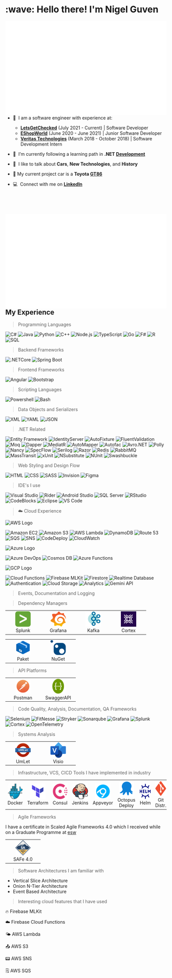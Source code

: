 <h1 align="left" id="macropower-title">:wave: Hello there! I'm Nigel Guven</h1>

<p>
<a href="https://github.com/Nigel-Guven/Nigel-Guven/blob/main/src/workflow/generated/overview.svg">
        <img src="src/workflow/generated/overview.svg" alt="nigels" align="right"/>
</a>
</p>

<p>

- :speech_balloon: &nbsp;I am a software engineer with experience at:
  - **[LetsGetChecked](https://www.letsgetchecked.com/)** (July 2021 - Current) | Software Developer 
  - **[EShopWorld](https://esw.com/)** (June 2020 - June 2021) | Junior Software Developer
  - **[Veritas Technologies](https://www.veritas.com/)** (March 2018 - October 2018) | Software Development Intern 

- :seedling: &nbsp;I’m currently following a learning path in **.NET [Development]**  

- :speech_balloon: &nbsp;I like to talk about **Cars**, **New Technologies**, and **History**  

- :car: My current project car is a **Toyota [GT86]**  

- :computer: &nbsp;Connect with me on **[LinkedIn]**  

<br><br><br>  
</p>   


<a href="https://github.com/Nigel-Guven/Nigel-Guven/blob/main/src/workflow/generated/languages.svg">
        <img src="src/workflow/generated/languages.svg" alt="nigels" align="right"/>
</a>

<h2 align="left" id="macropower-tech">My Experience</h2>

<!---###############################################################################-->

> Programming Languages

![C#](https://img.shields.io/badge/-C%23-239120?style=flat&logo=c-sharp&logoColor=white)
![Java](https://img.shields.io/badge/-Java-007396?style=flat&logo=java&logoColor=white)
![Python](https://img.shields.io/badge/-Python-3776AB?style=flat&logo=python&logoColor=white)
![C++](https://img.shields.io/badge/-C%2B%2B-00599C?style=flat&logo=c%2B%2B&logoColor=white)
![Node.js](https://img.shields.io/badge/-Node.js-339933?style=flat&logo=node.js&logoColor=white)
![TypeScript](https://img.shields.io/badge/-TypeScript-3178C6?style=flat&logo=typescript&logoColor=white)
![Go](https://img.shields.io/badge/-Go-00ADD8?style=flat&logo=go&logoColor=white)
![F#](https://img.shields.io/badge/-F%23-B845FC?style=flat&logo=fsharp&logoColor=white)
![R](https://img.shields.io/badge/-R-276DC3?style=flat&logo=r&logoColor=white)
![SQL](https://img.shields.io/badge/-SQL-4479A1?style=flat&logo=sql-server&logoColor=white)

<!---###############################################################################-->

> Backend Frameworks

![.NETCore](https://img.shields.io/badge/-.NETCore-512BD4?style=flat&logo=dotnet&logoColor=white)
![Spring Boot](https://img.shields.io/badge/-Spring%20Boot-6DB33F?style=flat&logo=springboot&logoColor=white)

<!---###############################################################################-->

> Frontend Frameworks

![Angular](https://img.shields.io/badge/-Angular-DD0031?style=flat&logo=angular&logoColor=white)
![Bootstrap](https://img.shields.io/badge/-Bootstrap-563D7C?style=flat&logo=bootstrap&logoColor=white)

<!---###############################################################################-->

> Scripting Languages

![Powershell](https://img.shields.io/badge/-PowerShell-512BD4?style=flat&logo=powershell&logoColor=white)
![Bash](https://img.shields.io/badge/-Bash-4EAA25?style=flat&logo=gnubash&logoColor=white)

<!---###############################################################################-->

> Data Objects and Serializers

![XML](https://img.shields.io/badge/-XML-000000?style=flat&logo=xml&logoColor=white)
![YAML](https://img.shields.io/badge/-YAML-CB171E?style=flat&logo=yaml&logoColor=white)
![JSON](https://img.shields.io/badge/-JSON-000000?style=flat&logo=json&logoColor=white)

<!---###############################################################################-->

> .NET Related

![Entity Framework](https://img.shields.io/badge/-Entity%20Framework-512BD4?style=flat&logo=dot-net&logoColor=white)
![IdentityServer](https://img.shields.io/badge/-IdentityServer-000000?style=flat&logo=dot-net&logoColor=white)
![AutoFixture](https://img.shields.io/badge/-AutoFixture-333333?style=flat&logo=nuget&logoColor=white)
![FluentValidation](https://img.shields.io/badge/-FluentValidation-DD6D00?style=flat&logo=nuget&logoColor=white)
![Moq](https://img.shields.io/badge/-Moq-E1825B?style=flat&logo=nuget&logoColor=white)
![Dapper](https://img.shields.io/badge/-Dapper-F46400?style=flat&logo=nuget&logoColor=white)
![MediatR](https://img.shields.io/badge/-MediatR-22A888?style=flat&logo=nuget&logoColor=white)
![AutoMapper](https://img.shields.io/badge/-AutoMapper-A52A2A?style=flat&logo=nuget&logoColor=white)
![Autofac](https://img.shields.io/badge/-Autofac-56B9E9?style=flat&logo=nuget&logoColor=white)
![Avro.NET](https://img.shields.io/badge/-Avro-000000?style=flat&logo=apache&logoColor=white)
![Polly](https://img.shields.io/badge/-Polly-4CAF50?style=flat&logo=nuget&logoColor=white)
![Nancy](https://img.shields.io/badge/-Nancy-005C2B?style=flat&logo=nuget&logoColor=white)
![SpecFlow](https://img.shields.io/badge/-SpecFlow-9F2B68?style=flat&logo=githubactions&logoColor=white)
![Serilog](https://img.shields.io/badge/-Serilog-F55D50?style=flat&logo=nuget&logoColor=white)
![Razor](https://img.shields.io/badge/-Razor-512BD4?style=flat&logo=dot-net&logoColor=white)
![Redis](https://img.shields.io/badge/-Redis-DC382D?style=flat&logo=redis&logoColor=white)
![RabbitMQ](https://img.shields.io/badge/-RabbitMQ-FF6600?style=flat&logo=rabbitmq&logoColor=white)
![MassTransit](https://img.shields.io/badge/-MassTransit-800080?style=flat&logo=nuget&logoColor=white)
![xUnit](https://img.shields.io/badge/-xUnit-141414?style=flat&logo=xunit&logoColor=white)
![NSubstitute](https://img.shields.io/badge/-NSubstitute-DD6D00?style=flat&logo=nuget&logoColor=white)
![NUnit](https://img.shields.io/badge/-NUnit-8F8D93?style=flat&logo=nunit&logoColor=white)
![Swashbuckle](https://img.shields.io/badge/-Swashbuckle-512BD4?style=flat&logo=dot-net&logoColor=white)

<!---###############################################################################-->

> Web Styling and Design Flow

![HTML](https://img.shields.io/badge/-HTML-E34F26?style=flat&logo=html5&logoColor=white)
![CSS](https://img.shields.io/badge/-CSS-1572B6?style=flat&logo=css3&logoColor=white)
![SASS](https://img.shields.io/badge/-SASS-CC6699?style=flat&logo=sass&logoColor=white)
![Invision](https://img.shields.io/badge/-InVision-FF3366?style=flat&logo=invision&logoColor=white)
![Figma](https://img.shields.io/badge/-Figma-F24E1E?style=flat&logo=figma&logoColor=white)
        
<!---###############################################################################-->

> IDE's I use

![Visual Studio](https://img.shields.io/badge/-Visual%20Studio-5C2D91?style=flat&logo=visual-studio&logoColor=white)
![Rider](https://img.shields.io/badge/-Rider-000000?style=flat&logo=rider&logoColor=white)
![Android Studio](https://img.shields.io/badge/-Android%20Studio-3DDC84?style=flat&logo=android-studio&logoColor=white)
![SQL Server](https://img.shields.io/badge/-SQL%20Server-CC2927?style=flat&logo=microsoft-sql-server&logoColor=white)
![RStudio](https://img.shields.io/badge/-RStudio-75AADB?style=flat&logo=rstudio&logoColor=white)
![CodeBlocks](https://img.shields.io/badge/-CodeBlocks-A0A0A0?style=flat&logo=codeblocks&logoColor=white)
![Eclipse](https://img.shields.io/badge/-Eclipse-2C2255?style=flat&logo=eclipseide&logoColor=white)
![VS Code](https://img.shields.io/badge/-VS%20Code-007ACC?style=flat&logo=visual-studio-code&logoColor=white)

<!---###############################################################################-->

> :cloud: Cloud Experience

![AWS Logo](https://www.vectorlogo.zone/logos/amazon_aws/amazon_aws-icon.svg)
<br>

![Amazon EC2](https://img.shields.io/badge/-EC2-FF9900?style=flat&logo=amazon-ec2&logoColor=white)
![Amazon S3](https://img.shields.io/badge/-S3-569A31?style=flat&logo=amazon-s3&logoColor=white)
![AWS Lambda](https://img.shields.io/badge/-Lambda-FF9900?style=flat&logo=aws-lambda&logoColor=white)
![DynamoDB](https://img.shields.io/badge/-DynamoDB-4053D6?style=flat&logo=amazondynamodb&logoColor=white)
![Route 53](https://img.shields.io/badge/-Route%2053-8C4FFF?style=flat&logo=amazon-route-53&logoColor=white)
![SQS](https://img.shields.io/badge/-SQS-FF4F8B?style=flat&logo=amazon-sqs&logoColor=white)
![SNS](https://img.shields.io/badge/-SNS-FF9900?style=flat&logo=amazon-sns&logoColor=white)
![CodeDeploy](https://img.shields.io/badge/-CodeDeploy-000000?style=flat&logo=aws-codedeploy&logoColor=white)
![CloudWatch](https://img.shields.io/badge/-CloudWatch-FF4F8B?style=flat&logo=amazon-cloudwatch&logoColor=white)

![Azure Logo](https://www.vectorlogo.zone/logos/microsoft_azure/microsoft_azure-icon.svg)
<br>

![Azure DevOps](https://img.shields.io/badge/-Azure%20DevOps-0078D4?style=flat&logo=azure-devops&logoColor=white)
![Cosmos DB](https://img.shields.io/badge/-Cosmos%20DB-0078D4?style=flat&logo=azure-cosmos-db&logoColor=white)
![Azure Functions](https://img.shields.io/badge/-Azure%20Functions-0078D4?style=flat&logo=azure-functions&logoColor=white)

![GCP Logo](https://www.vectorlogo.zone/logos/google_cloud/google_cloud-icon.svg)
<br>

![Cloud Functions](https://img.shields.io/badge/-Cloud%20Functions-4285F4?style=flat&logo=google-cloud&logoColor=white)
![Firebase MLKit](https://img.shields.io/badge/-ML%20Kit-FFCA28?style=flat&logo=firebase&logoColor=black)
![Firestore](https://img.shields.io/badge/-Firestore-FFCA28?style=flat&logo=firebase&logoColor=black)
![Realtime Database](https://img.shields.io/badge/-Realtime%20Database-FFCA28?style=flat&logo=firebase&logoColor=black)
![Authentication](https://img.shields.io/badge/-Authentication-FFCA28?style=flat&logo=firebase&logoColor=black)
![Cloud Storage](https://img.shields.io/badge/-Cloud%20Storage-FFCA28?style=flat&logo=firebase&logoColor=black)
![Analytics](https://img.shields.io/badge/-Analytics-FFCA28?style=flat&logo=firebase&logoColor=black)
![Gemini API](https://img.shields.io/badge/-Gemini%20API-4285F4?style=flat&logo=google-ai&logoColor=white)

<!---###############################################################################-->

> Events, Documentation and Logging

<table>
<tr>
        
<td align="center" width="96">
<a href="#nigel-guven">
<img src="./src/img/splunk.png" width="48" height="48" alt="Splunk" />
</a>
<br>Splunk
</td>

<td align="center" width="96">
<a href="#nigel-guven">
<img src="./src/img/grafana.svg" width="48" height="48" alt="Grafana" />
</a>
<br>Grafana
</td>

<td align="center" width="96">
<a href="#nigel-guven">
<img src="./src/img/kafka-icon.jpg" width="48" height="48" alt="kafka" />
</a>
<br>Kafka
</td>

<td align="center" width="96">
<a href="#nigel-guven">
<img src="./src/img/cortex.png" width="48" height="48" alt="cortex" />
</a>
<br>Cortex
</td>


<!---###############################################################################-->

> Dependency Managers

<table>
<tr>
        
<td align="center" width="96">
<a href="#nigel-guven">
<img src="./src/img/paket.png" width="48" height="48" alt="Paket" />
</a>
<br>Paket
</td>

<td align="center" width="96">
<a href="#nigel-guven">
<img src="./src/img/nuget.png" width="48" height="48" alt="Nuget" />
</a>
<br>NuGet
</td>
        
</tr>
</table>

<!---###############################################################################-->

> API Platforms

<table>
<tr>
        
<td align="center" width="96">
<a href="#nigel-guven">
<img src="./src/img/postman.png" width="48" height="48" alt="Postman" />
</a>
<br>Postman
</td>

<td align="center" width="96">
<a href="#nigel-guven">
<img src="./src/img/swagger.png" width="48" height="48" alt="Swagger" />
</a>
<br>SwaggerAPI
</td>
        
</tr>
</table>

<!---###############################################################################-->

> Code Quality, Analysis, Documentation, QA Frameworks

![Selenium](https://img.shields.io/badge/-Selenium-43B02A?style=flat&logo=selenium&logoColor=white)
![FitNesse](https://img.shields.io/badge/-FitNesse-000000?style=flat&logo=fitnesse&logoColor=white)
![Stryker](https://img.shields.io/badge/-Stryker-F04A05?style=flat&logo=csharp&logoColor=white)
![Sonarqube](https://img.shields.io/badge/-Sonarqube-4EAA25?style=flat&logo=sonarqube&logoColor=white)
![Grafana](https://img.shields.io/badge/-Grafana-F46800?style=flat&logo=grafana&logoColor=white)
![Splunk](https://img.shields.io/badge/-Splunk-000000?style=flat&logo=splunk&logoColor=white)
![Cortex](https://img.shields.io/badge/-Cortex-000000?style=flat&logo=cortex&logoColor=white)
![OpenTelemetry](https://img.shields.io/badge/-OpenTelemetry-000000?style=flat&logo=opentelemetry&logoColor=white)

<!---###############################################################################-->

> Systems Analysis

<table>
<tr>
        
<td align="center" width="96">
<a href="#nigel-guven">
<img src="./src/img/umlet.png" width="48" height="48" alt="UmLet" />
</a>
<br>UmLet
</td>

<td align="center" width="96">
<a href="#nigel-guven">
<img src="./src/img/visio.png" width="48" height="48" alt="Visio" />
</a>
<br>Visio
</td>
        
</tr>
</table>

<!---###############################################################################-->

> Infrastructure, VCS, CICD Tools I have implemented in industry

<table>
<tr>
        
<td align="center" width="96">
<a href="#nigel-guven">
<img src="./src/img/docker.png" width="48" height="48" alt="Docker" />
</a>
<br>Docker
</td>

<td align="center" width="96">
<a href="#nigel-guven">
<img src="./src/img/terraform.png" width="48" height="48" alt="Terraform" />
</a>
<br>Terraform
</td>
        
<td align="center" width="96">
<a href="#nigel-guven">
<img src="./src/img/consul.png" width="48" height="48" alt="Consul" />
</a>
<br>Consul
</td>
        
<td align="center" width="96">
<a href="#nigel-guven">
<img src="./src/img/jenkins.png" width="48" height="48" alt="Jenkins" />
</a>
<br>Jenkins
</td>

<td align="center" width="96">
<a href="#nigel-guven">
<img src="./src/img/appveyor.png" width="48" height="48" alt="Appveyor" />
</a>
<br>Appveyor
</td>

<td align="center" width="96">
<a href="#nigel-guven">
<img src="./src/img/octopus.png" width="48" height="48" alt="octopus" />
</a>
<br>Octopus Deploy
</td>

<td align="center" width="96">
<a href="#nigel-guven">
<img src="./src/img/helm.svg" width="48" height="48" alt="helm" />
</a>
<br>Helm
</td>
        
<td align="center" width="96">
<a href="#nigel-guven">
<img src="./src/img/git.png" width="48" height="48" alt="GitDistros" />
</a>
<br>Git Distr.
</td>
        
<td align="center" width="96">
<a href="#nigel-guven">
<img src="./src/img/sourcetree.svg" width="48" height="48" alt="SourceTree" />
</a>
<br>SourceTree
</td>
        
</tr>
</table>

<!---###############################################################################-->

> Agile Frameworks

I have a certificate in Scaled Agile Frameworks 4.0 which I received while on a Graduate Programme at [esw]

<table>
<tr>
        
<td align="center" width="96">
<a href="#nigel-guven">
<img src="./src/img/safe.png" width="48" height="48" alt="Safe" />
</a>
<br>SAFe 4.0
</td>
        
</tr>
</table>

<!---###############################################################################-->

> Software Architectures I am familiar with

- Vertical Slice Architecture
- Onion N-Tier Architecture
- Event Based Architecture

<!---###############################################################################-->
    
> Interesting cloud features that I have used

:fire: Firebase MLKit

:cloud: Firebase Cloud Functions

:sun_behind_small_cloud: AWS Lambda

:outbox_tray: AWS S3

:pager: AWS SNS

:spiral_notepad: AWS SQS

<!---###############################################################################-->

<!-- links -->

[esw]: https://esw.com/ "eShopWorld"
[linkedin]: https://www.linkedin.com/in/nigel-guven-4728aa159/ "Nigel Guven LinkedIn"
[letsgetchecked]: https://www.letsgetchecked.ie/ "LetsGetChecked IE"
[gt86]: https://www.instagram.com/p/CgrbrP0DvFR/ "Toyota GT86"
[development]: https://i.pinimg.com/564x/f4/fe/d5/f4fed5d7f5b41f56affe501563de94b6.jpg ".Net Developer Path on Pinterest"




